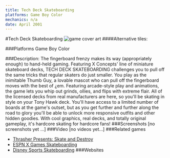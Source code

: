 ```yaml
---
title: Tech Deck Skateboarding
platforms: Game Boy Color
mechanics: n/a
date: April 2001
---
```

#Tech Deck Skateboarding
![game cover art](//images.igdb.com/igdb/image/upload/t_cover_big/yitblx0vrs4285xrv8k8.jpg "Logo Title Text 1")
####Alternative tiles:

###Platforms
Game Boy Color

###Description:
The fingerboard frenzy makes its way (appropriately enough) to hand-held gaming. Featuring X Concepts' line of miniature skateboard decks, TECH DECK SKATEBOARDING challenges you to pull off the same tricks that regular skaters do just smaller. You play as the inimitable Thumb Guy, a lovable mascot who can pull off the fingerboard moves with the best of ¿em. Featuring arcade-style play and animations, the game lets you whip out grinds, ollies, and flips with extreme flair. All of the licensed decks from real manufacturers are here, so you'll be skating in style on your Tony Hawk deck. You'll have access to a limited number of boards at the game's outset, but as you get further and further along the road to glory you'll be able to unlock more responsive outfits and other hidden goodies. With cool graphics, real decks, and totally original gameplay, it's hardcore skating for hardcore fans!
###Screenshots
[no screenshots yet ...]
###Video
[no videos yet...]
###Related games
* [Thrasher Presents: Skate and Destroy](/games/thrasher-presents-skate-and-destroy-44916/)
* [ESPN X Games Skateboarding](/games/espn-x-games-skateboarding-6398/)
* [Disney Sports Skateboarding](/games/disney-sports-skateboarding-3881/)
###Websites

